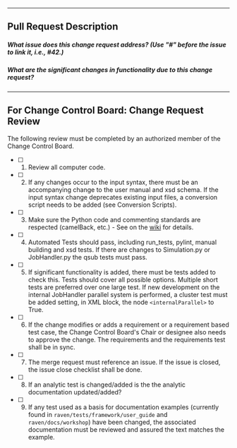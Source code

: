--------
Pull Request Description
--------
##### What issue does this change request address? (Use "#" before the issue to link it, i.e., #42.)


##### What are the significant changes in functionality due to this change request?


----------------
For Change Control Board: Change Request Review
----------------
The following review must be completed by an authorized member of the Change Control Board.
- [ ] 1. Review all computer code.
- [ ] 2. If any changes occur to the input syntax, there must be an accompanying change to the user manual and xsd schema. If the input syntax change deprecates existing input files, a conversion script needs to be added (see Conversion Scripts).
- [ ] 3. Make sure the Python code and commenting standards are respected (camelBack, etc.) - See on the [wiki](https://github.com/idaholab/raven/wiki/RAVEN-Code-Standards#python) for details.
- [ ] 4. Automated Tests should pass, including run_tests, pylint, manual building and xsd tests. If there are changes to Simulation.py or JobHandler.py the qsub tests must pass.
- [ ] 5. If significant functionality is added, there must  be tests added to check this. Tests should cover all possible options.  Multiple short tests are preferred over one large test. If new development on the internal JobHandler parallel system is performed, a cluster test must be added setting, in <RunInfo> XML block, the node ```<internalParallel>``` to True.
- [ ] 6. If the change modifies or adds a requirement or a requirement based test case, the Change Control Board's Chair or designee also needs to approve the change.  The requirements and the requirements test shall be in sync.
- [ ] 7. The merge request must reference an issue.  If the issue is closed, the issue close checklist shall be done.
- [ ] 8. If an analytic test is changed/added is the the analytic documentation updated/added?
- [ ] 9. If any test used as a basis for documentation examples (currently found in `raven/tests/framework/user_guide` and `raven/docs/workshop`) have been changed, the associated documentation must be reviewed and assured the text matches the example.

